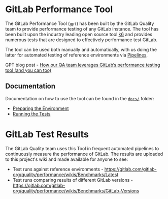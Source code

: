 # GitLab Performance Tool

The GitLab Performance Tool (`gpt`) has been built by the GitLab Quality team to provide performance testing of any GitLab instance. The tool has been built upon the industry leading open source tool [k6](https://k6.io) and provides numerous tests that are designed to effectively performance test GitLab.

The tool can be used both manually and automatically, with us doing the latter for automated testing of reference environments via [Pipelines](https://gitlab.com/gitlab-org/quality/performance/pipeline_schedules).

GPT blog post - [How our QA team leverages GitLab’s performance testing tool (and you can too)](https://about.gitlab.com/blog/2020/02/18/how-were-building-up-performance-testing-of-gitlab/)

## Documentation

Documentation on how to use the tool can be found in the [`docs/`](/docs/README.md) folder:

* [Preparing the Environment](docs/environment_prep.md)
* [Running the Tests](docs/k6.md)

# GitLab Test Results

The GitLab Quality team uses this Tool in frequent automated pipelines to continuously measure the performance of GitLab. The results are uploaded to this project's wiki and made available for anyone to see:

* Test runs against reference environments - https://gitlab.com/gitlab-org/quality/performance/wikis/Benchmarks/Latest
* Test runs comparing results of different GitLab versions - https://gitlab.com/gitlab-org/quality/performance/wikis/Benchmarks/GitLab-Versions
